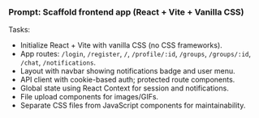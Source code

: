 ### Prompt: Scaffold frontend app (React + Vite + Vanilla CSS)

Tasks:
- Initialize React + Vite with vanilla CSS (no CSS frameworks).
- App routes: `/login`, `/register`, `/`, `/profile/:id`, `/groups`, `/groups/:id`, `/chat`, `/notifications`.
- Layout with navbar showing notifications badge and user menu.
- API client with cookie-based auth; protected route components.
- Global state using React Context for session and notifications.
- File upload components for images/GIFs.
- Separate CSS files from JavaScript components for maintainability.

